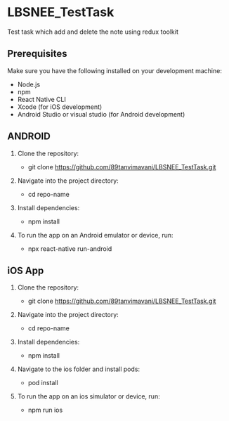 # LBSNEE_TestTask

Test task which add and delete the note using redux toolkit

## Prerequisites

Make sure you have the following installed on your development machine:

- Node.js
- npm
- React Native CLI
- Xcode (for iOS development)
- Android Studio or visual studio (for Android development)


## ANDROID

1. Clone the repository:

     - git clone https://github.com/89tanvimavani/LBSNEE_TestTask.git
2. Navigate into the project directory:

     - cd repo-name 

3. Install dependencies:

     - npm install

4. To run the app on an Android emulator or device, run:

    - npx react-native run-android

## iOS App

1. Clone the repository:

    - git clone https://github.com/89tanvimavani/LBSNEE_TestTask.git

2. Navigate into the project directory:

    - cd repo-name 

3. Install dependencies:

    - npm install

4. Navigate to the ios folder and install pods:

    - pod install

4. To run the app on an ios simulator or device, run:

    - npm run ios

